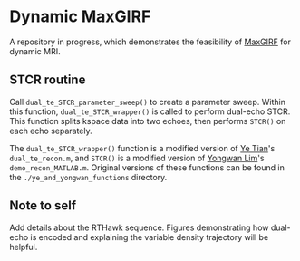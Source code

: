 # Dynamic MaxGIRF
A repository in progress, which demonstrates the feasibility of [MaxGIRF](https://onlinelibrary.wiley.com/doi/full/10.1002/mrm.29232) for dynamic MRI.

## STCR routine
Call `dual_te_STCR_parameter_sweep()` to create a parameter sweep. Within this function, `dual_te_STCR_wrapper()` is called to perform dual-echo STCR. This function splits kspace data into two echoes, then performs `STCR()` on each echo separately.

The `dual_te_STCR_wrapper()` function is a modified version of [Ye Tian](https://scholar.google.com/citations?user=ia7_fu8AAAAJ&hl=en&oi=ao)'s `dual_te_recon.m`, and `STCR()` is a modified version of [Yongwan Lim](https://scholar.google.com/citations?user=z_uvzWIAAAAJ&hl=en&oi=ao)'s `demo_recon_MATLAB.m`. Original versions of these functions can be found in the `./ye_and_yongwan_functions` directory.

## Note to self
Add details about the RTHawk sequence. Figures demonstrating how dual-echo is encoded and explaining the variable density trajectory will be helpful.
